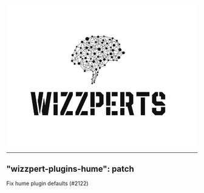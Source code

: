 ![Wizzpert Logo](wizzpert-plugins/assets/logo.png)

---
"wizzpert-plugins-hume": patch
---

Fix hume plugin defaults (#2122)
